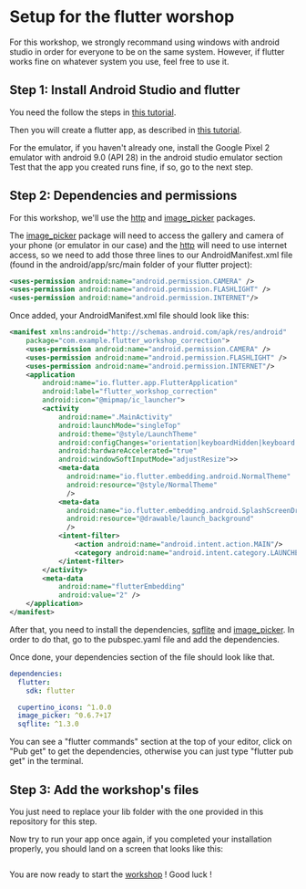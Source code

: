 # Setup for the flutter worshop

For this workshop, we strongly recommand using windows with android studio in order for everyone to be on the same system.
However, if flutter works fine on whatever system you use, feel free to use it.

## Step 1: Install Android Studio and flutter

You need the follow the steps in [this tutorial](https://flutter.dev/docs/get-started/editor).

Then you will create a flutter app, as described in [this tutorial](https://flutter.dev/docs/get-started/test-drive).

For the emulator, if you haven't already one, install the Google Pixel 2 emulator with android 9.0 (API 28) in the android studio emulator section
Test that the app you created runs fine, if so, go to the next step.

## Step 2: Dependencies and permissions

For this workshop, we'll use the [http](https://pub.dev/packages/http) and [image_picker](https://pub.dev/packages/image_picker) packages.

The [image_picker](https://pub.dev/packages/image_picker) package will need to access the gallery and camera of your phone (or emulator in our case) and the [http](https://pub.dev/packages/http) will need to use internet access, so we need to add those three lines to our AndroidManifest.xml file (found in the android/app/src/main folder of your flutter project):

```xml
<uses-permission android:name="android.permission.CAMERA" />
<uses-permission android:name="android.permission.FLASHLIGHT" />
<uses-permission android:name="android.permission.INTERNET"/>
```

Once added, your AndroidManifest.xml file should look like this:

```xml
<manifest xmlns:android="http://schemas.android.com/apk/res/android"
    package="com.example.flutter_workshop_correction">
    <uses-permission android:name="android.permission.CAMERA" />
    <uses-permission android:name="android.permission.FLASHLIGHT" />
    <uses-permission android:name="android.permission.INTERNET"/>
    <application
        android:name="io.flutter.app.FlutterApplication"
        android:label="flutter_workshop_correction"
        android:icon="@mipmap/ic_launcher">
        <activity
            android:name=".MainActivity"
            android:launchMode="singleTop"
            android:theme="@style/LaunchTheme"
            android:configChanges="orientation|keyboardHidden|keyboard|screenSize|smallestScreenSize|locale|layoutDirection|fontScale|screenLayout|density|uiMode"
            android:hardwareAccelerated="true"
            android:windowSoftInputMode="adjustResize">>
            <meta-data
              android:name="io.flutter.embedding.android.NormalTheme"
              android:resource="@style/NormalTheme"
              />
            <meta-data
              android:name="io.flutter.embedding.android.SplashScreenDrawable"
              android:resource="@drawable/launch_background"
              />
            <intent-filter>
                <action android:name="android.intent.action.MAIN"/>
                <category android:name="android.intent.category.LAUNCHER"/>
            </intent-filter>
        </activity>
        <meta-data
            android:name="flutterEmbedding"
            android:value="2" />
    </application>
</manifest>
```

After that, you need to install the dependencies, [sqflite](https://pub.dev/packages/sqflite) and [image_picker](https://pub.dev/packages/image_picker).
In order to do that, go to the pubspec.yaml file and add the dependencies.

Once done, your dependencies section of the file should look like that.

```yaml
dependencies:
  flutter:
    sdk: flutter

  cupertino_icons: ^1.0.0
  image_picker: ^0.6.7+17
  sqflite: ^1.3.0
```

You can see a "flutter commands" section at the top of your editor, click on "Pub get" to get the dependencies, otherwise you can just type "flutter pub get" in the terminal.

## Step 3: Add the workshop's files

You just need to replace your lib folder with the one provided in this repository for this step.

Now try to run your app once again, if you completed your installation properly, you should land on a screen that looks like this:

<p align="center">
    <img src='https://cdn.discordapp.com/attachments/615992087468572686/790094587271577620/unknown.png' alt=''>
</p>

You are now ready to start the [workshop](./README.md) ! Good luck !
